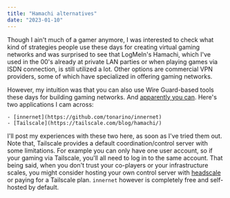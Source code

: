 ```yaml
---
title: "Hamachi alternatives"
date: "2023-01-10"
---
```


Though I ain't much of a gamer anymore, I was interested to check what kind of strategies people use these days for creating virtual gaming networks and was surprised to see that LogMeIn's Hamachi, which I've used in the 00's already at private LAN parties or when playing games via ISDN connection, is still utilized a lot. Other options are commercial VPN providers, some of which have specialized in offering gaming networks. 

However, my intuition was that you can also use Wire Guard-based tools these days for building gaming networks. And [apparently you can](https://tailscale.com/blog/hamachi/). Here's two applications I cam across: 

    - [innernet](https://github.com/tonarino/innernet)
    - [Tailscale](https://tailscale.com/blog/hamachi/)

I'll post my experiences with these two here, as soon as I've tried them out. 
Note that, Tailscale provides a default coordination/control server with some limitations. For example you can only have one user account, so if your gaming via Tailscale, you'll all need to log in to the same account. That being said, when you don't trust your co-players or your infrastructure scales, you might consider hosting your own control server with [headscale](https://github.com/juanfont/headscale) or paying for a Tailscale plan. `innernet` however is completely free and self-hosted by default.